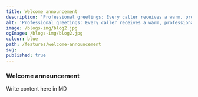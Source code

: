 ```yaml
---
title: Welcome announcement
description: 'Professional greetings: Every caller receives a warm, professional welcome.'
alt: 'Professional greetings: Every caller receives a warm, professional welcome.'
image: /blogs-img/blog2.jpg
ogImage: /blogs-img/blog2.jpg
colour: blue
path: /features/welcome-announcement
svg: 
published: true
---
```


### Welcome announcement
Write content here in MD

